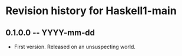# Revision history for Haskell1-main

## 0.1.0.0 -- YYYY-mm-dd

* First version. Released on an unsuspecting world.
